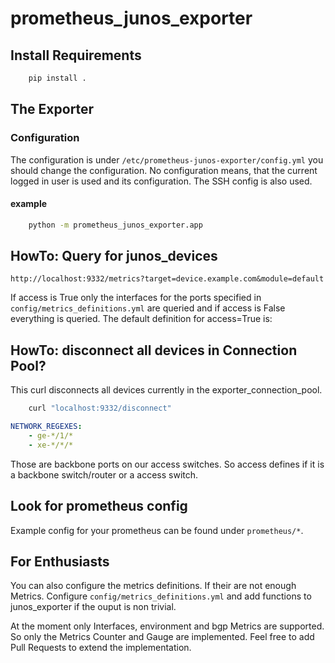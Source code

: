 # prometheus_junos_exporter

## Install Requirements

```bash
    pip install .
```

## The Exporter

### Configuration

The configuration is under `/etc/prometheus-junos-exporter/config.yml` you should change the configuration.
No configuration means, that the current logged in user is used and its configuration.
The SSH config is also used.

#### example

```bash
    python -m prometheus_junos_exporter.app
```

## HowTo: Query for junos_devices

    http://localhost:9332/metrics?target=device.example.com&module=default

If access is True only the interfaces for the ports specified in
`config/metrics_definitions.yml` are queried and if access is False everything is queried.
The default definition for access=True is:

## HowTo: disconnect all devices in Connection Pool?

This curl disconnects all devices currently in the exporter_connection_pool.

```bash
    curl "localhost:9332/disconnect"
```


```yml
NETWORK_REGEXES:
    - ge-*/1/*
    - xe-*/*/*
```

Those are backbone ports on our access switches. So access defines if it is a backbone switch/router or a access switch.

## Look for prometheus config

Example config for your prometheus can be found under `prometheus/*`.

## For Enthusiasts

You can also configure the metrics definitions.
If their are not enough Metrics.
Configure `config/metrics_definitions.yml` and add functions to junos_exporter if the ouput is non trivial.

At the moment only Interfaces, environment and bgp Metrics are supported.
So only the Metrics Counter and Gauge are implemented.
Feel free to add Pull Requests to extend the implementation.